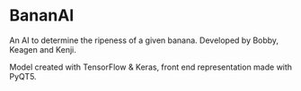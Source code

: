 # BananAI
An AI to determine the ripeness of a given banana.
Developed by Bobby, Keagen and Kenji.

Model created with TensorFlow & Keras, front end representation made with PyQT5.
